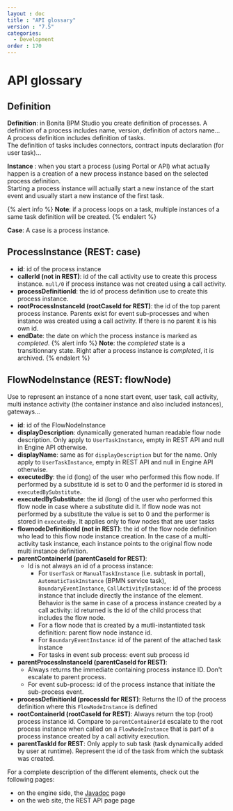 ```yaml
---
layout : doc
title : "API glossary"
version : "7.5"
categories:
  - Development
order : 170
---
```

# API glossary

## Definition

**Definition**: in Bonita BPM Studio you create definition of processes. A definition of a process includes name, version, definition of actors name...  
A process definition includes definition of tasks.  
The definition of tasks includes connectors, contract inputs declaration (for user task)...

**Instance** : when you start a process (using Portal or API) what actually happen is a creation of a new process instance based on the selected process definition.  
Starting a process instance will actually start a new instance of the start event and usually start a new instance of the first task.

{% alert info %}
**Note**: if a process loops on a task, multiple instances of a same task definition will be created.
{% endalert %}

**Case**: A case is a process instance.

## ProcessInstance (REST: case)

* **id**: id of the process instance
* **callerId (not in REST)**: id of the call activity use to create this process instance. `null/0` if process instance was not created using a call activity.
* **processDefinitionId**: the id of process definition use to create this process instance.
* **rootProcessInstanceId (rootCaseId for REST)**: the id of the top parent process instance. Parents exist for event sub-processes and when instance was created using a call activity. If there is no parent it is his own id.
* **endDate**: the date on which the process instance is marked as _completed_.
{% alert info %}
  **Note**: the _completed_ state is a transitionnary state. Right after a process instance is _completed_, it is archived.
{% endalert %}

## FlowNodeInstance (REST: flowNode)

Use to represent an instance of a none start event, user task, call activity, multi instance activity (the container instance and also included instances), gateways...

* **id**: id of the FlowNodeInstance
* **displayDescription**: dynamically generated human readable flow node description. Only apply to `UserTaskInstance`, empty in REST API and null in Engine API otherwise.
* **displayName**: same as for `displayDescription` but for the name. Only apply to `UserTaskInstance`, empty in REST API and null in Engine API otherwise.
* **executedBy**: the id (long) of the user who performed this flow node. If performed by a substitute id is set to 0 and the performer id is stored in `executedBySubstitute`.
* **executedBySubstitute**: the id (long) of the user who performed this flow node in case where a substitute did it. If flow node was not performed by a substitute the value is set to 0 and the performer is stored in `executedBy`. It applies only to flow nodes that are user tasks
* **flownodeDefinitionId (not in REST)**: the id of the flow node definition who lead to this flow node instance creation. In the case of a multi-activity task instance, each instance points to the original flow node multi instance definition.
* **parentContainerId (parentCaseId for REST)**:
  * Id is not always an id of a process instance:
    * For `UserTask` or `ManualTaskInstance` (i.e. subtask in portal), `AutomaticTaskInstance` (BPMN service task), `BoundaryEventInstance`, `CallActivityInstance`: id of the process instance that include directly the instance of the element. Behavior is the same in case of a process instance created by a call activity: id returned is the id of the child process that includes the flow node.
    * For a flow node that is created by a mutli-instantiated task definition: parent flow node instance id.
    * For `BoundaryEventInstance`: id of the parent of the attached task instance
    * For tasks in event sub process: event sub process id
* **parentProcessInstanceId (parentCaseId for REST)**:
  * Always returns the immediate containing process instance ID. Don't escalate to parent process.
  * For event sub-process: id of the process instance that initiate the sub-process event.
* **processDefinitionId (processId for REST)**: Returns the ID of the process definition where this `FlowNodeInstance` is defined
* **rootContainerId (rootCaseId for REST)**: Always return the top (root) process instance id. Compare to `parentContainerId` escalate to the root process instance when called on a `FlowNodeInstance` that is part of a process instance created by a call activity execution.
* **parentTaskId for REST**: Only apply to sub task (task dynamically added by user at runtime). Represent the id of the task from which the subtask was created.

For a complete description of the different elements, check out the following pages:
* on the engine side, the [Javadoc](http://documentation.bonitasoft.com/javadoc/api/{{page.version}}/index.html) page
* on the web site, the REST API page page
